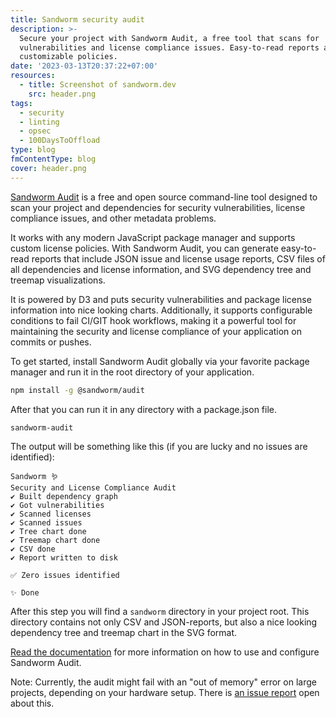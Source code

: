```yaml
---
title: Sandworm security audit
description: >-
  Secure your project with Sandworm Audit, a free tool that scans for
  vulnerabilities and license compliance issues. Easy-to-read reports and
  customizable policies.
date: '2023-03-13T20:37:22+07:00'
resources:
  - title: Screenshot of sandworm.dev
    src: header.png
tags:
  - security
  - linting
  - opsec
  - 100DaysToOffload
type: blog
fmContentType: blog
cover: header.png
---
```


[Sandworm Audit](https://sandworm.dev/) is a free and open source command-line tool designed to scan your project and dependencies for security vulnerabilities, license compliance issues, and other metadata problems.

It works with any modern JavaScript package manager and supports custom license policies. With Sandworm Audit, you can generate easy-to-read reports that include JSON issue and license usage reports, CSV files of all dependencies and license information, and SVG dependency tree and treemap visualizations.

It is powered by D3 and puts security vulnerabilities and package license information into nice looking charts. Additionally, it supports configurable conditions to fail CI/GIT hook workflows, making it a powerful tool for maintaining the security and license compliance of your application on commits or pushes.

To get started, install Sandworm Audit globally via your favorite package manager and run it in the root directory of your application.

```bash
npm install -g @sandworm/audit
```

After that you can run it in any directory with a package.json file.

```bash
sandworm-audit
```

The output will be something like this (if you are lucky and no issues are identified):

```
Sandworm 🪱
Security and License Compliance Audit
✔ Built dependency graph
✔ Got vulnerabilities
✔ Scanned licenses
✔ Scanned issues
✔ Tree chart done
✔ Treemap chart done
✔ CSV done
✔ Report written to disk

✅ Zero issues identified

✨ Done
```

After this step you will find a `sandworm` directory in your project root. This directory contains not only CSV and JSON-reports, but also a nice looking dependency tree and treemap chart in the SVG format.

[Read the documentation](https://docs.sandworm.dev/) for more information on how to use and configure Sandworm Audit.

Note: Currently, the audit might fail with an "out of memory" error on large projects, depending on your hardware setup. There is [an issue report](https://github.com/sandworm-hq/sandworm-audit/issues/53) open about this.
